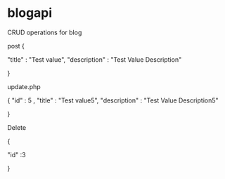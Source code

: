 # blogapi
CRUD operations for blog

post
{

  "title" : "Test value",
  "description" : "Test Value Description" 
  
}

update.php

{
  "id" : 5 ,
  "title" : "Test value5",
  "description" : "Test Value Description5" 
  
}

Delete

{

  "id" :3
   
}